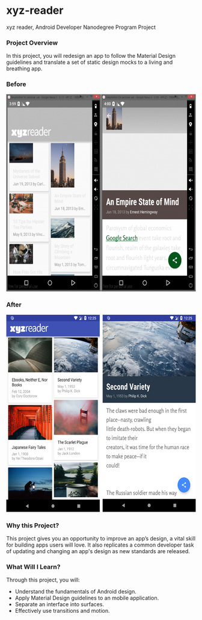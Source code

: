 # xyz-reader
xyz reader, Android Developer Nanodegree Program Project


 ### Project Overview
In this project, you will redesign an app to follow the Material Design guidelines and translate a set of static design mocks to a living and breathing app.

### Before 
<img src="https://github.com/MohNage7/xyz-reader/blob/master/XYZ-Reader-Before-1024x845.png" width=600 height=524  />

### After 
<img src="https://github.com/MohNage7/xyz-reader/blob/master/after.png"  width=600 height=524  />




 ### Why this Project?
This project gives you an opportunity to improve an app’s design, a vital skill for building apps users will love. It also replicates a common developer task of updating and changing an app's design as new standards are released.

 ### What Will I Learn?
Through this project, you will:

* Understand the fundamentals of Android design.
* Apply Material Design guidelines to an mobile application.
* Separate an interface into surfaces.
* Effectively use transitions and motion.
